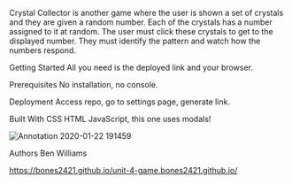 Crystal Collector
is another game where the user is shown a set of crystals and they are given a random number. Each of the crystals has a number assigned to it at random. The user must click these crystals to get to the displayed number. They must identify the pattern and watch how the numbers respond.

Getting Started
All you need is the deployed link and your browser.

Prerequisites
No installation, no console.

Deployment
Access repo, go to settings page, generate link.

Built With
CSS
HTML
JavaScript, this one uses modals!

![Annotation 2020-01-22 191459](https://user-images.githubusercontent.com/28325892/72951496-c7136500-3d4b-11ea-908a-0a176ef1de69.png)

Authors
Ben Williams

https://bones2421.github.io/unit-4-game.bones2421.github.io/
